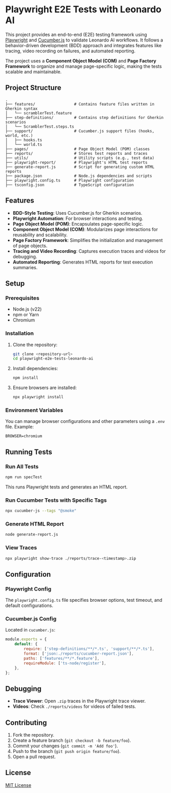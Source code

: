 
# Playwright E2E Tests with Leonardo AI

This project provides an end-to-end (E2E) testing framework using [Playwright](https://playwright.dev/) and [Cucumber.js](https://cucumber.io/) to validate Leonardo AI workflows. It follows a behavior-driven development (BDD) approach and integrates features like tracing, video recording on failures, and automated reporting.

The project uses a **Component Object Model (COM)** and **Page Factory Framework** to organize and manage page-specific logic, making the tests scalable and maintainable.

## Project Structure

```
.
├── features/                 # Contains feature files written in Gherkin syntax
│   └── scramblerTest.feature
├── step-definitions/         # Contains step definitions for Gherkin scenarios
│   └── ScramblerTest.steps.ts
├── support/                  # Cucumber.js support files (hooks, world, etc.)
│   ├── hooks.ts
│   └── world.ts
├── pages/                    # Page Object Model (POM) classes
├── reports/                  # Stores test reports and traces
├── utils/                    # Utility scripts (e.g., test data)
├── playwright-report/        # Playwright's HTML test reports
├── generate-report.js        # Script for generating custom HTML reports
├── package.json              # Node.js dependencies and scripts
├── playwright.config.ts      # Playwright configuration
├── tsconfig.json             # TypeScript configuration
```

## Features

- **BDD-Style Testing**: Uses Cucumber.js for Gherkin scenarios.
- **Playwright Automation**: For browser interactions and testing.
- **Page Object Model (POM)**: Encapsulates page-specific logic.
- **Component Object Model (COM)**: Modularizes page interactions for reusability and scalability.
- **Page Factory Framework**: Simplifies the initialization and management of page objects.
- **Tracing and Video Recording**: Captures execution traces and videos for debugging.
- **Automated Reporting**: Generates HTML reports for test execution summaries.

## Setup

### Prerequisites

- Node.js (v22)
- npm or Yarn
- Chromium

### Installation

1. Clone the repository:
   ```bash
   git clone <repository-url>
   cd playwright-e2e-tests-leonardo-ai
   ```

2. Install dependencies:
   ```bash
   npm install
   ```

3. Ensure browsers are installed:
   ```bash
   npx playwright install
   ```

### Environment Variables

You can manage browser configurations and other parameters using a `.env` file. Example:

```env
BROWSER=chromium
```

## Running Tests

### Run All Tests

```bash
npm run specTest
```

This runs Playwright tests and generates an HTML report.

### Run Cucumber Tests with Specific Tags

```bash
npx cucumber-js --tags "@smoke"
```

### Generate HTML Report

```bash
node generate-report.js
```

### View Traces

```bash
npx playwright show-trace ./reports/trace-<timestamp>.zip
```

## Configuration

### Playwright Config

The `playwright.config.ts` file specifies browser options, test timeout, and default configurations.

### Cucumber.js Config

Located in `cucumber.js`:

```javascript
module.exports = {
    default: {
        require: ['step-definitions/**/*.ts', 'support/**/*.ts'],
        format: ['json:./reports/cucumber-report.json'],
        paths: ['features/**/*.feature'],
        requireModule: ['ts-node/register'],
    },
};
```

## Debugging

- **Trace Viewer**: Open `.zip` traces in the Playwright trace viewer.
- **Videos**: Check `./reports/videos` for videos of failed tests.

## Contributing

1. Fork the repository.
2. Create a feature branch (`git checkout -b feature/foo`).
3. Commit your changes (`git commit -m 'Add foo'`).
4. Push to the branch (`git push origin feature/foo`).
5. Open a pull request.

## License

[MIT License](LICENSE)
